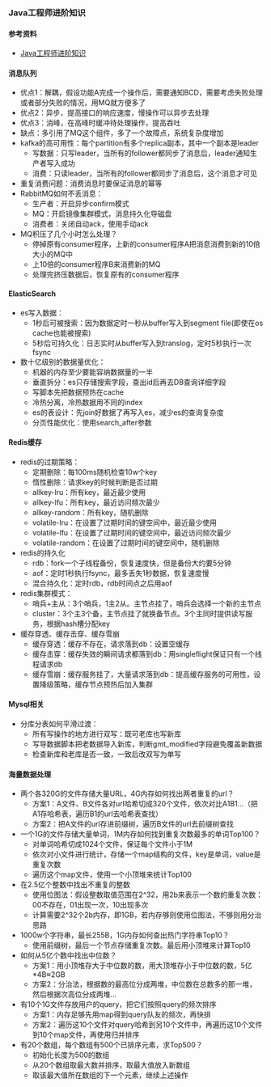 ### Java工程师进阶知识

#### 参考资料
* [Java工程师进阶知识](https://doocs.gitee.io/advanced-java/#/README)

#### 消息队列
* 优点1：解耦，假设功能A完成一个操作后，需要通知BCD，需要考虑失败处理或者部分失败的情况，用MQ就方便多了
* 优点2：异步，提高接口的响应速度，慢操作可以异步去处理
* 优点3：消峰，在高峰时缓冲待处理操作，提高吞吐
* 缺点：多引用了MQ这个组件，多了一个故障点，系统复杂度增加
* kafka的高可用性：每个partition有多个replica副本，其中一个副本是leader
  * 写数据：只写leader，当所有的follower都同步了消息后，leader通知生产者写入成功
  * 消费：只读leader，当所有的follower都同步了消息后，这个消息才可见
* 重复消费问题：消费消息时要保证消息的幂等
* RabbitMQ如何不丢消息：
  * 生产者：开启异步confirm模式
  * MQ：开启镜像集群模式，消息持久化导磁盘
  * 消费者：关闭自动ack，使用手动ack
* MQ积压了几个小时怎么处理？
  * 停掉原有consumer程序，上新的consumer程序A把消息消费到新的10倍大小的MQ中
  * 上10倍的consumer程序B来消费新的MQ
  * 处理完挤压数据后，恢复原有的consumer程序

#### ElasticSearch
* es写入数据：
  * 1秒后可被搜索：因为数据定时一秒从buffer写入到segment file(即使在os cache也能被搜索)
  * 5秒后可持久化：日志实时从buffer写入到translog，定时5秒执行一次fsync
* 数十亿级别的数据量优化：
  * 机器的内存至少要能容纳数据量的一半
  * 垂直拆分：es只存储搜索字段，查出id后再去DB查询详细字段
  * 写脚本先把数据预热在cache
  * 冷热分离，冷热数据用不同的index
  * es的表设计：先join好数据了再写入es，减少es的查询复杂度
  * 分页性能优化：使用search_after参数

#### Redis缓存
* redis的过期策略：
  * 定期删除：每100ms随机检查10w个key
  * 惰性删除：请求key的时候判断是否过期
  * allkey-lru：所有key，最近最少使用
  * allkey-lfu：所有key，最近访问频次最少
  * allkey-random：所有key，随机删除
  * volatile-lru：在设置了过期时间的键空间中，最近最少使用
  * volatile-lfu：在设置了过期时间的键空间中，最近访问频次最少
  * volatile-random：在设置了过期时间的键空间中，随机删除
* redis的持久化
  * rdb：fork一个子线程备份，恢复速度快，但是备份大约要5分钟
  * aof：定时1秒执行fsync，最多丢失1秒数据，恢复速度慢
  * 混合持久化：定时rdb，rdb时间点之后用aof
* redis集群模式：
  * 哨兵+主从：3个哨兵，1主2从。主节点挂了，哨兵会选择一个新的主节点
  * cluster：3个主3个备，主节点挂了就换备节点。3个主同时提供读写服务，根据hash槽分配key
* 缓存穿透、缓存击穿、缓存雪崩
  * 缓存穿透：缓存不存在，请求落到db：设置空缓存
  * 缓存击穿：缓存失效的瞬间请求都落到db：用singleflight保证只有一个线程请求db
  * 缓存雪崩：缓存服务挂了，大量请求落到db：提高缓存服务的可用性，设置降级策略，缓存节点预热后加入集群  
  
#### Mysql相关
* 分库分表如何平滑过渡：
  * 所有写操作的地方进行双写：既可老库也写新库
  * 写导数据脚本把老数据导入新库，判断gmt_modified字段避免覆盖新数据
  * 检查新库和老库是否一致，一致后改双写为单写

#### 海量数据处理
* 两个各320G的文件存储大量URL，4G内存如何找出两者重复的url？
  * 方案1：A文件、B文件各对url哈希切成320个文件，依次对比A1B1...（把A1存哈希表，遍历B1的url去哈希表查找）
  * 方案2：把A文件的url存进前缀树，遍历B文件的url去前缀树查找
* 一个1G的文件存储大量单词，1M内存如何找到重复次数最多的单词Top100？
  * 对单词哈希切成1024个文件，保证每个文件小于1M
  * 依次对小文件进行统计，存储一个map结构的文件，key是单词，value是重复次数
  * 遍历这个map文件，使用一个小顶堆来统计Top100
* 在2.5亿个整数中找出不重复的整数
  * 使用位图法：假设整数取值范围在2^32，用2b来表示一个数的重复次数：00不存在，01出现一次，10出现多次
  * 计算需要2^32个2b内存，即1GB，若内存够则使用位图法，不够则用分治思路
* 1000w个字符串，最长255B，1G内存如何查出热门字符串Top10？
  * 使用前缀树，最后一个节点存储重复次数。最后用小顶堆来计算Top10
* 如何从5亿个数中找出中位数？
  * 方案1：用小顶堆存大于中位数的数，用大顶堆存小于中位数的数，5亿*4B≈2GB
  * 方案2：分治法，根据数的最高位分成两堆，中位数在总数多的那一堆，然后根据次高位分成两堆...
* 有10个1G文件存放用户的query，把它们按照query的频次排序
  * 方案1：内存足够先用map得到query队友的频次，再快排
  * 方案2：遍历这10个文件对query哈希到另10个文件中，再遍历这10个文件到10个map文件，再使用归并排序
* 有20个数组，每个数组有500个已排序元素，求Top500？
  * 初始化长度为500的数组
  * 从20个数组取最大数并排序，取最大值放入新数组
  * 取该最大值所在数组的下一个元素，继续上述操作

